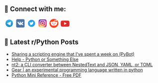 ## 🔎 Connect with me:
[<img src="https://github.com/bullbesh/bullbesh/blob/main/images/Telegram.png" width="32" height="32" />](https://t.me/bullbesh)
[<img src="https://github.com/bullbesh/bullbesh/blob/main/images/VK.png" width="32" height="32" />](https://vk.com/bullbesh)
[<img src="https://github.com/bullbesh/bullbesh/blob/main/images/Twitter.png" width="32" height="32" />](https://twitter.com/bullbesh1)
[<img src="https://github.com/bullbesh/bullbesh/blob/main/images/Instagram.png" width="32" height="32" />](https://www.instagram.com/bullbesh)
[<img src="https://github.com/bullbesh/bullbesh/blob/main/images/Reddit.png" width="32" height="32" />](https://www.reddit.com/user/bullbesh)
[<img src="https://github.com/bullbesh/bullbesh/blob/main/images/YouTube.png" width="32" height="32" />](https://www.youtube.com/channel/UCtfjRs6uzgq5mfm8S06WTcg)

## 📕 Latest r/Python Posts
<!-- BLOG-POST-LIST:START -->
- [Sharing a scripting engine that I&#39;ve spent a week on &lpar;PyBot&rpar;](https://www.reddit.com/r/Python/comments/xusj46/sharing_a_scripting_engine_that_ive_spent_a_week/)
- [Help - Python or Something Else](https://www.reddit.com/r/Python/comments/xus0vx/help_python_or_something_else/)
- [nt2: a CLI converter between NestedText and JSON, YAML, or TOML](https://www.reddit.com/r/Python/comments/xurzji/nt2_a_cli_converter_between_nestedtext_and_json/)
- [Gear | an experimental programming language written in python](https://www.reddit.com/r/Python/comments/xurg2b/gear_an_experimental_programming_language_written/)
- [Python Mini Reference - Free PDF](https://www.reddit.com/r/Python/comments/xur67l/python_mini_reference_free_pdf/)
<!-- BLOG-POST-LIST:END -->

